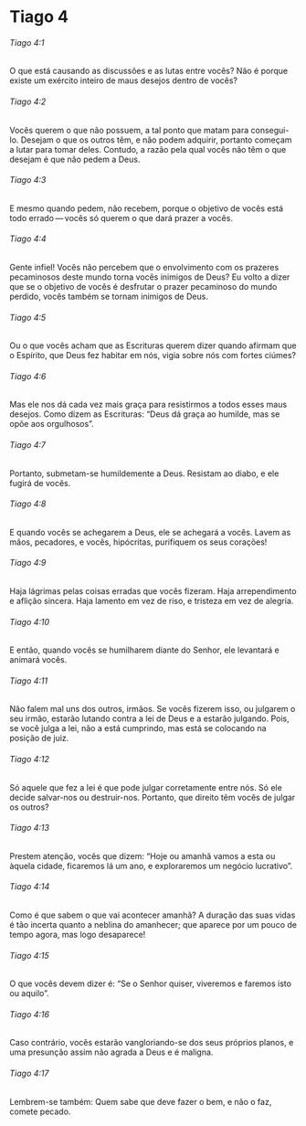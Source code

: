 # Tiago 4

###### Tiago 4:1

O que está causando as discussões e as lutas entre vocês? Não é porque existe um exército inteiro de maus desejos dentro de vocês?

###### Tiago 4:2

Vocês querem o que não possuem, a tal ponto que matam para consegui-lo. Desejam o que os outros têm, e não podem adquirir, portanto começam a lutar para tomar deles. Contudo, a razão pela qual vocês não têm o que desejam é que não pedem a Deus.

###### Tiago 4:3

E mesmo quando pedem, não recebem, porque o objetivo de vocês está todo errado — vocês só querem o que dará prazer a vocês.

###### Tiago 4:4

Gente infiel! Vocês não percebem que o envolvimento com os prazeres pecaminosos deste mundo torna vocês inimigos de Deus? Eu volto a dizer que se o objetivo de vocês é desfrutar o prazer pecaminoso do mundo perdido, vocês também se tornam inimigos de Deus.

###### Tiago 4:5

Ou o que vocês acham que as Escrituras querem dizer quando afirmam que o Espírito, que Deus fez habitar em nós, vigia sobre nós com fortes ciúmes?

###### Tiago 4:6

Mas ele nos dá cada vez mais graça para resistirmos a todos esses maus desejos. Como dizem as Escrituras: “Deus dá graça ao humilde, mas se opõe aos orgulhosos”.

###### Tiago 4:7

Portanto, submetam-se humildemente a Deus. Resistam ao diabo, e ele fugirá de vocês.

###### Tiago 4:8

E quando vocês se achegarem a Deus, ele se achegará a vocês. Lavem as mãos, pecadores, e vocês, hipócritas, purifiquem os seus corações!

###### Tiago 4:9

Haja lágrimas pelas coisas erradas que vocês fizeram. Haja arrependimento e aflição sincera. Haja lamento em vez de riso, e tristeza em vez de alegria.

###### Tiago 4:10

E então, quando vocês se humilharem diante do Senhor, ele levantará e animará vocês.

###### Tiago 4:11

Não falem mal uns dos outros, irmãos. Se vocês fizerem isso, ou julgarem o seu irmão, estarão lutando contra a lei de Deus e a estarão julgando. Pois, se você julga a lei, não a está cumprindo, mas está se colocando na posição de juiz.

###### Tiago 4:12

Só aquele que fez a lei é que pode julgar corretamente entre nós. Só ele decide salvar-nos ou destruir-nos. Portanto, que direito têm vocês de julgar os outros?

###### Tiago 4:13

Prestem atenção, vocês que dizem: “Hoje ou amanhã vamos a esta ou àquela cidade, ficaremos lá um ano, e exploraremos um negócio lucrativo”.

###### Tiago 4:14

Como é que sabem o que vai acontecer amanhã? A duração das suas vidas é tão incerta quanto a neblina do amanhecer; que aparece por um pouco de tempo agora, mas logo desaparece!

###### Tiago 4:15

O que vocês devem dizer é: “Se o Senhor quiser, viveremos e faremos isto ou aquilo”.

###### Tiago 4:16

Caso contrário, vocês estarão vangloriando-se dos seus próprios planos, e uma presunção assim não agrada a Deus e é maligna.

###### Tiago 4:17

Lembrem-se também: Quem sabe que deve fazer o bem, e não o faz, comete pecado.

